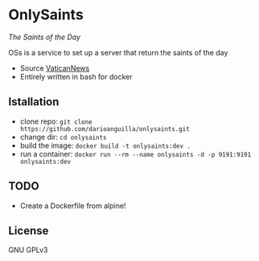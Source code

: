 # OnlySaints
_The Saints of the Day_

OSs is a service to set up a server that return the saints of the day

- Source [VaticanNews](https://www.vaticannews.va/it/santo-del-giorno.html "Saints of the day")
- Entirely written in bash for docker

## Istallation
- clone repo: `git clone https://github.com/darioanguilla/onlysaints.git`
- change dir: `cd onlysaints`
- build the image: `docker build -t onlysaints:dev .`
- run a container: `docker run --rm --name onlysaints -d -p 9191:9191 onlysaints:dev`

## TODO
- Create a Dockerfile from alpine!

## License
GNU GPLv3
